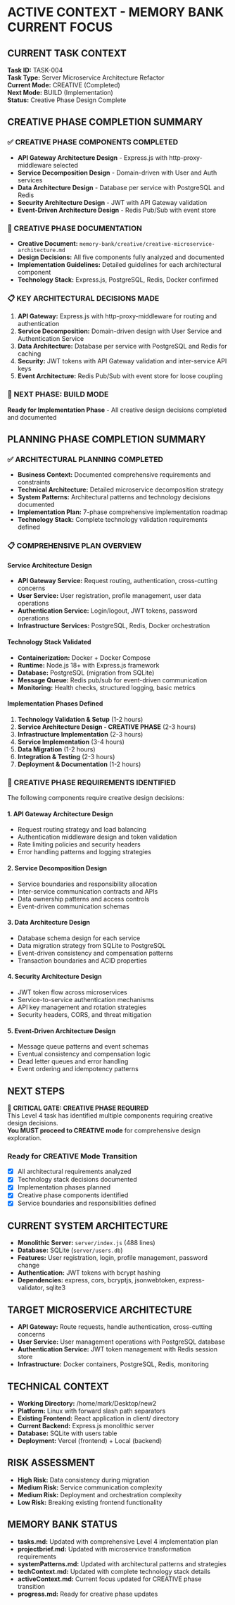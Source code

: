 # ACTIVE CONTEXT - MEMORY BANK CURRENT FOCUS

## CURRENT TASK CONTEXT
**Task ID:** TASK-004  
**Task Type:** Server Microservice Architecture Refactor  
**Current Mode:** CREATIVE (Completed)  
**Next Mode:** BUILD (Implementation)  
**Status:** Creative Phase Design Complete

## CREATIVE PHASE COMPLETION SUMMARY

### ✅ CREATIVE PHASE COMPONENTS COMPLETED
- **API Gateway Architecture Design** - Express.js with http-proxy-middleware selected
- **Service Decomposition Design** - Domain-driven with User and Auth services
- **Data Architecture Design** - Database per service with PostgreSQL and Redis
- **Security Architecture Design** - JWT with API Gateway validation
- **Event-Driven Architecture Design** - Redis Pub/Sub with event store

### 🎨 CREATIVE PHASE DOCUMENTATION
- **Creative Document:** `memory-bank/creative/creative-microservice-architecture.md`
- **Design Decisions:** All five components fully analyzed and documented
- **Implementation Guidelines:** Detailed guidelines for each architectural component
- **Technology Stack:** Express.js, PostgreSQL, Redis, Docker confirmed

### 📋 KEY ARCHITECTURAL DECISIONS MADE
1. **API Gateway:** Express.js with http-proxy-middleware for routing and authentication
2. **Service Decomposition:** Domain-driven design with User Service and Authentication Service
3. **Data Architecture:** Database per service with PostgreSQL and Redis for caching
4. **Security:** JWT tokens with API Gateway validation and inter-service API keys
5. **Event Architecture:** Redis Pub/Sub with event store for loose coupling

### 🔄 NEXT PHASE: BUILD MODE
**Ready for Implementation Phase** - All creative design decisions completed and documented

## PLANNING PHASE COMPLETION SUMMARY

### ✅ ARCHITECTURAL PLANNING COMPLETED
- **Business Context:** Documented comprehensive requirements and constraints
- **Technical Architecture:** Detailed microservice decomposition strategy
- **System Patterns:** Architectural patterns and technology decisions documented
- **Implementation Plan:** 7-phase comprehensive implementation roadmap
- **Technology Stack:** Complete technology validation requirements defined

### 📋 COMPREHENSIVE PLAN OVERVIEW

#### Service Architecture Design
- **API Gateway Service:** Request routing, authentication, cross-cutting concerns
- **User Service:** User registration, profile management, user data operations
- **Authentication Service:** Login/logout, JWT tokens, password operations
- **Infrastructure Services:** PostgreSQL, Redis, Docker orchestration

#### Technology Stack Validated
- **Containerization:** Docker + Docker Compose
- **Runtime:** Node.js 18+ with Express.js framework
- **Database:** PostgreSQL (migration from SQLite)
- **Message Queue:** Redis pub/sub for event-driven communication
- **Monitoring:** Health checks, structured logging, basic metrics

#### Implementation Phases Defined
1. **Technology Validation & Setup** (1-2 hours)
2. **Service Architecture Design - CREATIVE PHASE** (2-3 hours)
3. **Infrastructure Implementation** (2-3 hours)
4. **Service Implementation** (3-4 hours)
5. **Data Migration** (1-2 hours)
6. **Integration & Testing** (2-3 hours)
7. **Deployment & Documentation** (1-2 hours)

### 🎨 CREATIVE PHASE REQUIREMENTS IDENTIFIED

The following components require creative design decisions:

#### 1. API Gateway Architecture Design
- Request routing strategy and load balancing
- Authentication middleware design and token validation
- Rate limiting policies and security headers
- Error handling patterns and logging strategies

#### 2. Service Decomposition Design
- Service boundaries and responsibility allocation
- Inter-service communication contracts and APIs
- Data ownership patterns and access controls
- Event-driven communication schemas

#### 3. Data Architecture Design
- Database schema design for each service
- Data migration strategy from SQLite to PostgreSQL
- Event-driven consistency and compensation patterns
- Transaction boundaries and ACID properties

#### 4. Security Architecture Design
- JWT token flow across microservices
- Service-to-service authentication mechanisms
- API key management and rotation strategies
- Security headers, CORS, and threat mitigation

#### 5. Event-Driven Architecture Design
- Message queue patterns and event schemas
- Eventual consistency and compensation logic
- Dead letter queues and error handling
- Event ordering and idempotency patterns

## NEXT STEPS

🚫 **CRITICAL GATE: CREATIVE PHASE REQUIRED**  
This Level 4 task has identified multiple components requiring creative design decisions.  
**You MUST proceed to CREATIVE mode** for comprehensive design exploration.

### Ready for CREATIVE Mode Transition
- [x] All architectural requirements analyzed
- [x] Technology stack decisions documented
- [x] Implementation phases planned
- [x] Creative phase components identified
- [x] Service boundaries and responsibilities defined

## CURRENT SYSTEM ARCHITECTURE
- **Monolithic Server:** `server/index.js` (488 lines)
- **Database:** SQLite (`server/users.db`)
- **Features:** User registration, login, profile management, password change
- **Authentication:** JWT tokens with bcrypt hashing
- **Dependencies:** express, cors, bcryptjs, jsonwebtoken, express-validator, sqlite3

## TARGET MICROSERVICE ARCHITECTURE
- **API Gateway:** Route requests, handle authentication, cross-cutting concerns
- **User Service:** User management operations with PostgreSQL database
- **Authentication Service:** JWT token management with Redis session store
- **Infrastructure:** Docker containers, PostgreSQL, Redis, monitoring

## TECHNICAL CONTEXT
- **Working Directory:** /home/mark/Desktop/new2
- **Platform:** Linux with forward slash path separators
- **Existing Frontend:** React application in client/ directory
- **Current Backend:** Express.js monolithic server
- **Database:** SQLite with users table
- **Deployment:** Vercel (frontend) + Local (backend)

## RISK ASSESSMENT
- **High Risk:** Data consistency during migration
- **Medium Risk:** Service communication complexity
- **Medium Risk:** Deployment and orchestration complexity
- **Low Risk:** Breaking existing frontend functionality

## MEMORY BANK STATUS
- **tasks.md:** Updated with comprehensive Level 4 implementation plan
- **projectbrief.md:** Updated with microservice transformation requirements
- **systemPatterns.md:** Updated with architectural patterns and strategies
- **techContext.md:** Updated with complete technology stack details
- **activeContext.md:** Current focus updated for CREATIVE phase transition
- **progress.md:** Ready for creative phase updates 